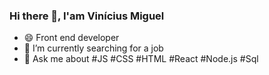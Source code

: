 ### Hi there 👋, I'am Vinícius Miguel

- 😄 Front end developer 
- 🔭 I’m currently searching for a job
- 💬 Ask me about #JS #CSS #HTML #React #Node.js #Sql
